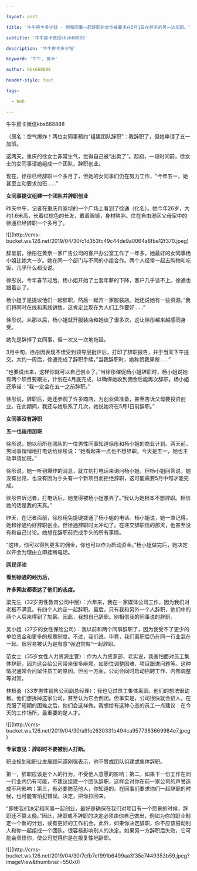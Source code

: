 ---
layout: post
title: '牛牛房卡多少钱 - 想和同事一起辞职的女性被要求在5月1日在鸽子的另一边加班。'
subtitle: '牛牛房卡微信kbs668888'
description: '牛牛房卡多少钱'
keyword: '牛牛, 房卡'
author: kbs668888
header-style: text
tags:
  - Web
---
牛牛房卡微信kbs668888

（原名：空气爆炸！两位女同事预约“组建团队辞职”：我辞职了，但她申请了五一加班。

这两天，重庆的徐女士非常生气，觉得自己被“出卖了”。起初，一段时间前，徐女士的女同事请她组成一个团队，辞职创业。

现在，徐彤已经辞职一个多月了，但她的女同事们仍在努力工作，“今年五一，她甚至主动要求加班……”

 **女同事提议组建一个团队并辞职创业**

昨天中午，记者在重庆冉家坝的一个广场上看到了徐通（化名）。她今年26岁，大约1.6米高，长着红棕色的长发，戴着眼镜，身材略胖。住在自由港区父母家中的徐通已经辞职一个多月了。

![](http://cms-
bucket.ws.126.net/2019/04/30/c1d353fc49c44de9a0064a6fbe12f370.jpeg)

辞呈前，徐彤在黄奈一家广告公司的客户办公室工作了一年多，她最好的女同事杨小姐比她大一岁。她在同一个部门与不同的小组合作。两个人经常一起去购物和吃饭，几乎什么都没说。

徐彤说，今年春节过后，杨小姐开始了土套年薪的下降，客户几乎谈不上。徐通也跟着走了。

杨小姐于是提议他们一起辞职，然后一起开一家服装店。她还说她有一些资源。”我们将同时在线和离线销售，这肯定比现在为人们工作要好……”

徐彤说，从那以后，杨小姐就开服装店和她谈了很多次，这让徐彤越来越感同身受。

她先是辞掉了女同事，但一次又一次地拖延。

3月中旬，徐彤因表现不佳受到领导层批评后，打印了辞职报告，并于当天下午提交。大约一周后，徐通完成了辞职手续。”当我辞职时，她称赞我果断……”

“也要说出来，这样你就可以自己创业了。”当徐彤催促杨小姐辞职时，杨小姐说她有两个项目要跟进，计划在4月底完成，以确保她收到佣金后能再次辞职。杨小姐还承诺：“我一定会在五一之前辞职。”

徐彤说，辞职后，她还参观了许多商店，为创业做准备，甚至告诉父母要投资创业。在此期间，我还与她联系了几次，她说她将在5月1日前辞职。”

 **女同事没有辞职**

 **五一也适用加班**

徐彤说，她以前所在团队的一位男性同事知道徐彤和杨小姐的商业计划。两天前，男同事悄悄地打电话给徐彤说：“她看起来一点也不想辞职。今天是五一，她也主动申请加班。”

徐彤说，她一听到爆炸的消息，就立刻打电话来询问杨小姐，但杨小姐回答说，她没有出路，也没有因为手头有一个新项目而拒绝辞职，这可能需要5月中旬才能完成。

徐彤告诉记者，打电话后，她觉得被杨小姐愚弄了。”我认为她根本不想辞职。相信她的话是我的天真。”

昨天，在记者面前，徐彤用免提键拨通了杨小姐的电话。杨小姐说，她一直记得，她和徐通约好辞职创业。但徐通辞职时太冲动了。在递交辞职信的那天，他甚至没有和自己讨论。她想在辞职前完成手头的所有事情。

“这样，你可以得到更多的佣金，你也可以作为启动资金。”杨小姐做完后，她决定以开会为理由立即挂断电话。

 **网民评论**

 **看到徐通的经历后，**

 **许多网友都表达了他们的态度。**

梁先生（32岁男性教育公司中层）：六年来，我在一家媒体公司工作，因为我们对老板不满意。有四个人约定一起辞职。最后，只有我和另外一个人辞职，他们中的两个人后来得到了加薪。因此，我想自己辞职。别相信我的同事说的辞职。

吴小姐（27岁的女性保险公司）：我以前和两个同事辞职了，因为我受不了更少的单位资金和更多的规章制度。不过，我们说，毕竟，我们离职后仍在同一行业混在一起。很容易被认为是有意“强迫宫殿”一起辞职。

范女士（35岁女性人力资源主管）：作为人力资源部，老实说，我害怕面对员工集体辞职，因为这会给公司带来很多麻烦，如职位调整困难、项目跟进问题等。这种情况通常会问留住员工的原因，但另一方面，公司会同时启动招聘工作、内部调整等对策。

林根勇（33岁男性销售公司副总经理）：我也见过员工集体离职。他们的想法很幼稚。他们想拆掉这家公司，甚至认为它会倒闭。但事实是，公司很快就会招人。在克服了短期的困难之后，他们会这样做。我想给有这种心态的员工一点建议：在今天的工作场所，最重要的是人才。

![](http://cms-
bucket.ws.126.net/2019/04/30/a9fe2630331b494ca9577383669984e7.jpeg)

 **专家意见：辞职时不要被别人打断。**

职业规划和职业发展顾问谭刚强表示，他不赞成团队组建或集体辞职。

第一，辞职应该是个人的行为，不受他人意愿的影响；第二，如果下一份工作在同一行业内仍有可能，不建议组建一个团队辞职，这样会对你在前一家公司的声誉造成不利影响；第三，有必要防范他人，你知道的。在同事们要求你们一起辞职的时候，也可能害怕犯错误。决定，把你拉回来。

“即使我们决定和同事一起创业，最好是确保在我们对项目有一个愿景的时候，辞职还不算太晚。”因此，辞职或不辞职的决定必须由你自己做出，例如为你的职业制定一个新的计划，或有更好的工作机会。此外，如果你决定辞职，你不应该鼓动别人和你一起组成一个团队。很容易影响别人的决定。如果另一方辞职后失败，它可能会责怪你，使公司觉得你是在报复性地辞职。

![](http://cms-
bucket.ws.126.net/2019/04/30/7cfb7ef991b6499aa3f35c7449353b59.jpeg?imageView&thumbnail=550x0)  

